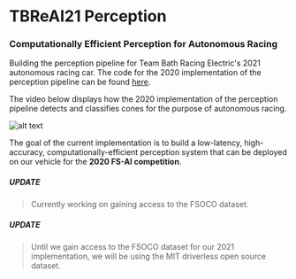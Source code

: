 # TBReAI21 Perception
### Computationally Efficient Perception for Autonomous Racing

Building the perception pipeline for Team Bath Racing Electric's 2021 autonomous racing car. The code for the 2020 implementation of the perception pipeline can be found [here](old-implementation/code).

The video below displays how the 2020 implementation of the perception pipeline detects and classifies cones for the purpose of autonomous racing.  

![alt text](https://github.com/TBReAI/TBReAI21-Perception/blob/main/old-implementation/images-and-video/old-detection.gif "Detection GIF")

The goal of the current implementation is to build a low-latency, high-accuracy, computationally-efficient perception system that can be deployed on our vehicle for the **2020 FS-AI competition**.

##### UPDATE
> Currently working on gaining access to the FSOCO dataset.
##### UPDATE
> Until we gain access to the FSOCO dataset for our 2021 implementation, we will be using the MIT driverless open source dataset.
